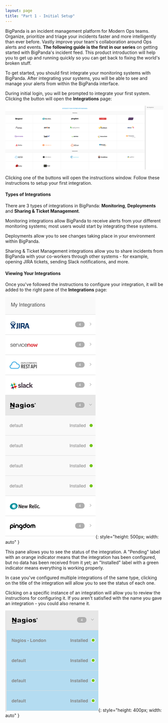 ```yaml
---
layout: page
title: "Part 1 - Initial Setup"
---
```


BigPanda is an incident management platform for Modern Ops teams. Organize, prioritize and triage your incidents faster and more intelligently than ever before. Vastly improve your team's collaboration around Ops alerts and events. **The following guide is the first in our series** on getting started with BigPanda's incident feed. This product introduction will help you to get up and running quickly so you can get back to fixing the world's broken stuff.

To get started, you should first integrate your monitoring systems with BigPanda. After integrating your systems, you will be able to see and manage your alerts from within the BigPanda interface.

During initial login, you will be prompted to integrate your first system. Clicking the button will open the **Integrations** page:

![The BigPanda Integrations Window](/media/IntegrationsWindow.png)

Clicking one of the buttons will open the instructions window. Follow these instructions to setup your first integration.

#### Types of Integrations

There are 3 types of integrations in BigPanda: **Monitoring**, **Deployments** and **Sharing & Ticket Management**.

Monitoring integrations allow BigPanda to receive alerts from your different monitoring systems; most users would start by integrating these systems.

Deployments allow you to see changes taking place in your environment within BigPanda.

Sharing & Ticket Management integrations allow you to share incidents from BigPanda with your co-workers through other systems - for example, opening JIRA tickets, sending Slack notifications, and more.

#### Viewing Your Integrations

Once you've followed the instructions to configure your integration, it will be added to the right pane of the **Integrations** page:

![Existing Integrations](/media/IntegrationStatus.png){: style="height: 500px; width: auto" }

This pane allows you to see the status of the integration. A "Pending" label with an orange indicator means that the integration has been configured, but no data has been received from it yet; an "Installed" label with a green indicator means everything is working properly.

In case you've configured multiple integrations of the same type, clicking on the title of the integration will allow you to see the status of each one. 

Clicking on a specific instance of an integration will allow you to review the instructions for configuring it. If you aren't satisfied with the name you gave an integration - you could also rename it.

![Rename Integration](/media/RenameIntegration.png){: style="height: 400px; width: auto" }
